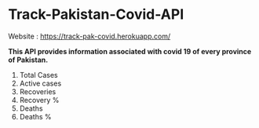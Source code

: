 # Track-Pakistan-Covid-API 

Website : https://track-pak-covid.herokuapp.com/

**This API provides information associated with covid 19 of every province of Pakistan.**

1. Total Cases
2. Active cases
3. Recoveries
4. Recovery %
5. Deaths
6. Deaths %

